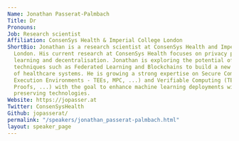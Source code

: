 ```yaml
---
Name: Jonathan Passerat-Palmbach
Title: Dr
Pronouns:
Job: Research scientist
Affiliation: ConsenSys Health & Imperial College London
ShortBio: Jonathan is a research scientist at ConsenSys Health and Imperial College
  London. His current research at ConsenSys Health focuses on privacy preserving machine
  learning and decentralisation. Jonathan is exploring the potential of bringing together
  techniques such as Federated Learning and Blockchains to build a new generation
  of healthcare systems. He is growing a strong expertise on Secure Computing (Trusted
  Execution Environments - TEEs, MPC, ...) and Verifiable Computing (TEEs, Zero-Knowledge
  Proofs, ...) with the goal to enhance machine learning deployments with these privacy
  preserving technologies.
Website: https://jopasser.at
Twitter: ConsenSysHealth
Github: jopasserat/
permalink: "/speakers/jonathan_passerat-palmbach.html"
layout: speaker_page
---
```

